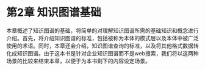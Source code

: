 # 第2章 知识图谱基础

本章概述了知识图谱的基础，将简单的对理解知识图谱所需的基础知识和概念进行介绍。首先，将介绍知识图谱的标准，包括被称为本体的模式层以及本体中被广泛使用的术语。同时，本章还会介绍，知识图谱查询的标准，以及将其他格式数据转化成知识图谱。由于这本书是针对企业知识图谱而不是web搜索，我们将以这两种场景的比较来结束本章，以便于为本书剩下的内容设定场景。